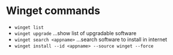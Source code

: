 # Winget commands

- `winget list`
- `winget upgrade` ...show list of upgradable software
- `winget search <appname>` ...search software to install in internet
- `winget install --id <appname> --source winget --force`
